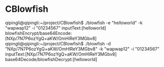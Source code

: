 # CBlowfish
qipingli@qipingli:~/project/CBlowfish$ ./blowfish -e "helloworld" -k "wapwap12" -i "01234567"
inputText:[helloworld]
blowfishEncrypt/base64Encode:[NXp/7N7P6ozYgQ+aKW/OmHIReY3MGbv8]
qipingli@qipingli:~/project/CBlowfish$ ./blowfish -d "NXp/7N7P6ozYgQ+aKW/OmHIReY3MGbv8" -k "wapwap12" -i "01234567"
inputText:[NXp/7N7P6ozYgQ+aKW/OmHIReY3MGbv8]
base64Decode/blowfishDecrypt:[helloworld]
